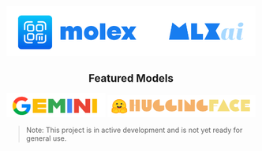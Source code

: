 <p align="center">
  <img src="assets/mlxai.png" width="600"/>
</p>

<h2 align="center">Featured Models</h2>

<p align="center">
  <a href="https://gemini.google.com"><img width=200 src="assets/gemini_model.png"></a>
  <a href="https://huggingface.co"><img width=300 src="assets/hf_model.png"></a>
</p>

> Note: This project is in active development and is not yet ready for general use.